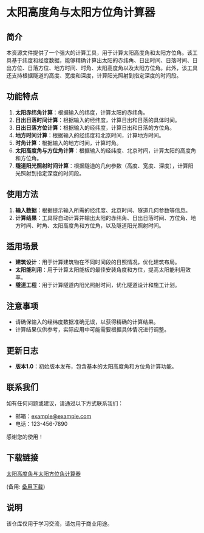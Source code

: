 # 太阳高度角与太阳方位角计算器

## 简介

本资源文件提供了一个强大的计算工具，用于计算太阳高度角和太阳方位角。该工具基于纬度和经度数据，能够精确计算出太阳的赤纬角、日出时间、日落时间、日出方位、日落方位、地方时间、时角、太阳高度角以及太阳方位角。此外，该工具还支持根据隧道的高度、宽度和深度，计算阳光照射到指定深度的时间段。

## 功能特点

1. **太阳赤纬角计算**：根据输入的纬度，计算太阳的赤纬角。
2. **日出日落时间计算**：根据输入的经纬度，计算日出和日落的具体时间。
3. **日出日落方位计算**：根据输入的经纬度，计算日出和日落的方位角。
4. **地方时间计算**：根据输入的经纬度和北京时间，计算地方时间。
5. **时角计算**：根据输入的地方时间，计算时角。
6. **太阳高度角与方位角计算**：根据输入的经纬度、北京时间，计算太阳的高度角和方位角。
7. **隧道阳光照射时间计算**：根据隧道的几何参数（高度、宽度、深度），计算阳光照射到指定深度的时间段。

## 使用方法

1. **输入数据**：根据提示输入所需的经纬度、北京时间、隧道几何参数等信息。
2. **计算结果**：工具将自动计算并输出太阳的赤纬角、日出日落时间、方位角、地方时间、时角、太阳高度角和方位角，以及隧道阳光照射时间。

## 适用场景

- **建筑设计**：用于计算建筑物在不同时间段的日照情况，优化建筑布局。
- **太阳能利用**：用于计算太阳能板的最佳安装角度和方位，提高太阳能利用效率。
- **隧道工程**：用于计算隧道内阳光照射时间，优化隧道设计和施工计划。

## 注意事项

- 请确保输入的经纬度数据准确无误，以获得精确的计算结果。
- 计算结果仅供参考，实际应用中可能需要根据具体情况进行调整。

## 更新日志

- **版本1.0**：初始版本发布，包含基本的太阳高度角和方位角计算功能。

## 联系我们

如有任何问题或建议，请通过以下方式联系我们：

- 邮箱：example@example.com
- 电话：123-456-7890

感谢您的使用！

## 下载链接
[太阳高度角与太阳方位角计算器](https://pan.quark.cn/s/f7a9fa767993) 

(备用: [备用下载](https://pan.baidu.com/s/1OuIH42co3yeFlIHkOjCOyw?pwd=1234))

## 说明

该仓库仅用于学习交流，请勿用于商业用途。
